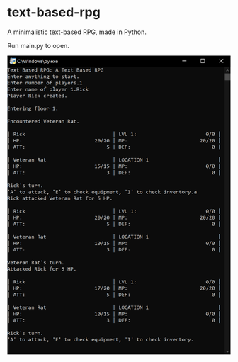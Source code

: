 # text-based-rpg

A minimalistic text-based RPG, made in Python.

Run main.py to open.

![Screenshot of Program](doc/screenshot_1.png)
